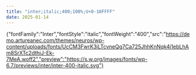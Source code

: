 ```yaml
---
title: "inter;italic;400;100%;U+0-10FFFF"
date: 2025-01-14
---
```


{"fontFamily":"Inter","fontStyle":"italic","fontWeight":"400","src":"https://demo.artureanec.com/themes/neuros/wp-content/uploads/fonts/UcCM3FwrK3iLTcvneQg7Ca725JhhKnNqk4j1ebLhAm8SrXTc2dthiJ-Ek-7MeA.woff2","preview":"https://s.w.org/images/fonts/wp-6.7/previews/inter/inter-400-italic.svg"}
